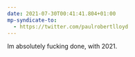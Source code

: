 ```yaml
---
date: 2021-07-30T00:41:41.804+01:00
mp-syndicate-to:
  - https://twitter.com/paulrobertlloyd
---
```

Im absolutely fucking done, with 2021.
